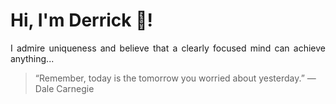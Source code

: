 # Hi, I'm Derrick 👋!
<p align="justify">I admire uniqueness and believe that a clearly focused mind can achieve anything...</p> 
<!-- #quote-start -->
<blockquote>&ldquo;Remember, today is the tomorrow you worried about yesterday.&rdquo; &mdash; <footer>Dale Carnegie</footer></blockquote>
<!-- #quote-end -->
